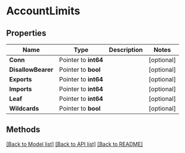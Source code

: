 # AccountLimits

## Properties

Name | Type | Description | Notes
------------ | ------------- | ------------- | -------------
**Conn** | Pointer to **int64** |  | [optional] 
**DisallowBearer** | Pointer to **bool** |  | [optional] 
**Exports** | Pointer to **int64** |  | [optional] 
**Imports** | Pointer to **int64** |  | [optional] 
**Leaf** | Pointer to **int64** |  | [optional] 
**Wildcards** | Pointer to **bool** |  | [optional] 

## Methods


[[Back to Model list]](../README.md#documentation-for-models) [[Back to API list]](../README.md#documentation-for-api-endpoints) [[Back to README]](../README.md)


